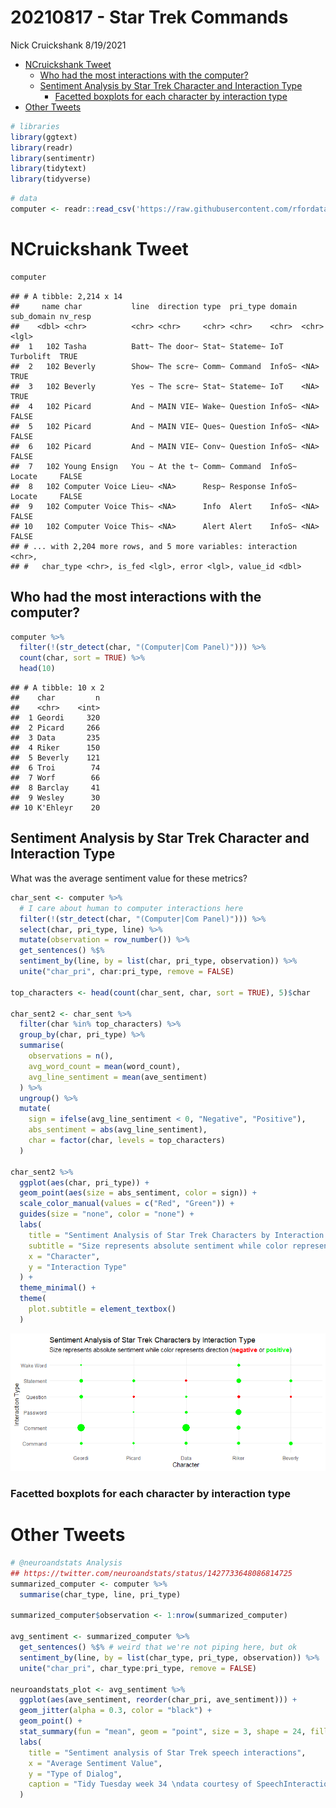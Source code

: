 20210817 - Star Trek Commands
================
Nick Cruickshank
8/19/2021

-   [NCruickshank Tweet](#ncruickshank-tweet)
    -   [Who had the most interactions with the
        computer?](#who-had-the-most-interactions-with-the-computer)
    -   [Sentiment Analysis by Star Trek Character and Interaction
        Type](#sentiment-analysis-by-star-trek-character-and-interaction-type)
        -   [Facetted boxplots for each character by interaction
            type](#facetted-boxplots-for-each-character-by-interaction-type)
-   [Other Tweets](#other-tweets)

``` r
# libraries
library(ggtext)
library(readr)
library(sentimentr)
library(tidytext)
library(tidyverse)
```

``` r
# data
computer <- readr::read_csv('https://raw.githubusercontent.com/rfordatascience/tidytuesday/master/data/2021/2021-08-17/computer.csv')
```

# NCruickshank Tweet

``` r
computer
```

    ## # A tibble: 2,214 x 14
    ##     name char           line  direction type  pri_type domain sub_domain nv_resp
    ##    <dbl> <chr>          <chr> <chr>     <chr> <chr>    <chr>  <chr>      <lgl>  
    ##  1   102 Tasha          Batt~ The door~ Stat~ Stateme~ IoT    Turbolift  TRUE   
    ##  2   102 Beverly        Show~ The scre~ Comm~ Command  InfoS~ <NA>       TRUE   
    ##  3   102 Beverly        Yes ~ The scre~ Stat~ Stateme~ IoT    <NA>       TRUE   
    ##  4   102 Picard         And ~ MAIN VIE~ Wake~ Question InfoS~ <NA>       FALSE  
    ##  5   102 Picard         And ~ MAIN VIE~ Ques~ Question InfoS~ <NA>       FALSE  
    ##  6   102 Picard         And ~ MAIN VIE~ Conv~ Question InfoS~ <NA>       FALSE  
    ##  7   102 Young Ensign   You ~ At the t~ Comm~ Command  InfoS~ Locate     FALSE  
    ##  8   102 Computer Voice Lieu~ <NA>      Resp~ Response InfoS~ Locate     FALSE  
    ##  9   102 Computer Voice This~ <NA>      Info  Alert    InfoS~ <NA>       FALSE  
    ## 10   102 Computer Voice This~ <NA>      Alert Alert    InfoS~ <NA>       FALSE  
    ## # ... with 2,204 more rows, and 5 more variables: interaction <chr>,
    ## #   char_type <chr>, is_fed <lgl>, error <lgl>, value_id <dbl>

## Who had the most interactions with the computer?

``` r
computer %>%
  filter(!(str_detect(char, "(Computer|Com Panel)"))) %>%
  count(char, sort = TRUE) %>%
  head(10)
```

    ## # A tibble: 10 x 2
    ##    char         n
    ##    <chr>    <int>
    ##  1 Geordi     320
    ##  2 Picard     266
    ##  3 Data       235
    ##  4 Riker      150
    ##  5 Beverly    121
    ##  6 Troi        74
    ##  7 Worf        66
    ##  8 Barclay     41
    ##  9 Wesley      30
    ## 10 K'Ehleyr    20

## Sentiment Analysis by Star Trek Character and Interaction Type

What was the average sentiment value for these metrics?

``` r
char_sent <- computer %>%
  # I care about human to computer interactions here
  filter(!(str_detect(char, "(Computer|Com Panel)"))) %>%
  select(char, pri_type, line) %>%
  mutate(observation = row_number()) %>%
  get_sentences() %$%
  sentiment_by(line, by = list(char, pri_type, observation)) %>%
  unite("char_pri", char:pri_type, remove = FALSE)

top_characters <- head(count(char_sent, char, sort = TRUE), 5)$char

char_sent2 <- char_sent %>%
  filter(char %in% top_characters) %>%
  group_by(char, pri_type) %>%
  summarise(
    observations = n(),
    avg_word_count = mean(word_count),
    avg_line_sentiment = mean(ave_sentiment)
  ) %>%
  ungroup() %>%
  mutate(
    sign = ifelse(avg_line_sentiment < 0, "Negative", "Positive"),
    abs_sentiment = abs(avg_line_sentiment),
    char = factor(char, levels = top_characters)
  )

char_sent2 %>%
  ggplot(aes(char, pri_type)) + 
  geom_point(aes(size = abs_sentiment, color = sign)) + 
  scale_color_manual(values = c("Red", "Green")) + 
  guides(size = "none", color = "none") +
  labs(
    title = "Sentiment Analysis of Star Trek Characters by Interaction Type",
    subtitle = "Size represents absolute sentiment while color represents direction (<b style='color:red'>negative</b> or <b style='color:green'>positive</b>)",
    x = "Character",
    y = "Interaction Type"
  ) + 
  theme_minimal() + 
  theme(
    plot.subtitle = element_textbox()
  )
```

![](20210817---Star-Trek-Commands_files/figure-gfm/Star%20Trek%20Sentiment%20by%20Character%20and%20Command%20Type-1.png)<!-- -->

### Facetted boxplots for each character by interaction type

# Other Tweets

``` r
# @neuroandstats Analysis
## https://twitter.com/neuroandstats/status/1427733648086814725
summarized_computer <- computer %>%
  summarise(char_type, line, pri_type)

summarized_computer$observation <- 1:nrow(summarized_computer)

avg_sentiment <- summarized_computer %>%
  get_sentences() %$% # weird that we're not piping here, but ok
  sentiment_by(line, by = list(char_type, pri_type, observation)) %>%
  unite("char_pri", char_type:pri_type, remove = FALSE)

neuroandstats_plot <- avg_sentiment %>%
  ggplot(aes(ave_sentiment, reorder(char_pri, ave_sentiment))) + 
  geom_jitter(alpha = 0.3, color = "black") + 
  geom_point() + 
  stat_summary(fun = "mean", geom = "point", size = 3, shape = 24, fill = "red") + 
  labs(
    title = "Sentiment analysis of Star Trek speech interactions",
    x = "Average Sentiment Value",
    y = "Type of Dialog",
    caption = "Tidy Tuesday week 34 \ndata courtesy of SpeechInteraction.org"
  )
```
